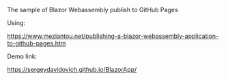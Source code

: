 The sample of Blazor Webassembly publish to GitHub Pages 

Using:

https://www.meziantou.net/publishing-a-blazor-webassembly-application-to-github-pages.htm

Demo link: 

https://sergeydavidovich.github.io/BlazorApp/
